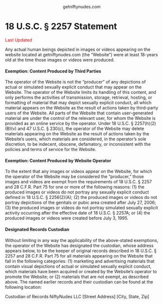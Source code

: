<center>getniftynudes.com</center>

# 18 U.S.C. § 2257 Statement

<span style="color:red">Last Updated</span>

Any actual human beings depicted in images or videos appearing on the website located at getniftynudes.com (the “Website”) were at least 18-years old at the time those images or videos were produced.

#### Exemption: Content Produced by Third Parties
The operator of the Website is not the “producer” of any depictions of actual or simulated sexually explicit conduct that may appear on the Website. The operator of the Website limits its handling of this content, and only performs the activities of transmission, storage, retrieval, hosting, or formatting of material that may depict sexually explicit conduct, all which material appears on the Website as the result of actions taken by third-party users of the Website. All parts of the Website that contain user-generated material are under the control of the relevant user, for whom the Website is provided as an online service by the operator. Under 18 U.S.C. § 2257(h)(2)(B)(v) and 47 U.S.C. § 230(c), the operator of the Website may delete materials appearing on the Website as the result of actions taken by the Website’s users, which materials are considered, in the operator’s sole discretion, to be indecent, obscene, defamatory, or inconsistent with the policies and terms of service for the Website.

#### Exemption: Content Produced by Website Operator
To the extent that any images or videos appear on the Website, for which the operator of the Website may be considered the “producer,” those images and videos are exempt from the requirements of 18 U.S.C. § 2257 and 28 C.F.R. Part 75 for one or more of the following reasons: (1) the produced images or videos do not portray any sexually explicit conduct defined in 18 U.S.C. § 2256(2)(A); (2) the produced images or videos do not portray depictions of the genitals or pubic area created after July 27, 2006; (3) the produced images or videos do not portray simulated sexually explicit activity occurring after the effective date of 18 U.S.C. § 2257A; or (4) the produced images or videos were created before July 3, 1995.

#### Designated Records Custodian
Without limiting in any way the applicability of the above-stated exemptions, the operator of the Website has designated the custodian, whose address appears below, to be the keeper of original records described in 18 U.S.C. § 2257 and 28 C.F.R. Part 75 for all materials appearing on the Website that fall in the following categories: (1) marketing and advertising materials that contain visual depictions of actual or simulated sexually explicit conduct, which materials have been acquired or created by the Website’s operator to promote the Website; or (2) materials that are not exempt, as described above.
The named earlier records and their custodian can be found at the following location:


Custodian of Records
NiftyNudes LLC
[Street Address]
[City, State, Zip]

